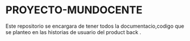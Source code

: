 # PROYECTO-MUNDOCENTE
Este repositorio se encargara de tener todos la documentacio,codigo que se planteo en las historias de usuario del product back
.
